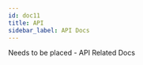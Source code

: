```yaml
---
id: doc11
title: API
sidebar_label: API Docs
---
```


<html>
   <head>
      <title>HTML Backgorund Color</title>
   </head>
   <body style="background-color:;">


Needs to be placed - API Related Docs